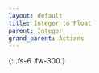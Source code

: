 ```yaml
---
layout: default
title: Integer to Float
parent: Integer
grand_parent: Actions
---
```

{: .fs-6 .fw-300 }
